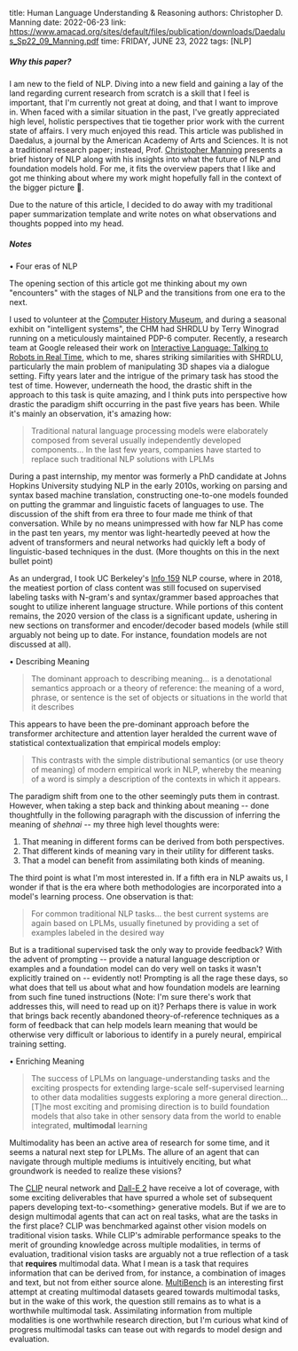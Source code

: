 title: Human Language Understanding & Reasoning
authors: Christopher D. Manning
date: 2022-06-23
link: https://www.amacad.org/sites/default/files/publication/downloads/Daedalus_Sp22_09_Manning.pdf
time: FRIDAY, JUNE 23, 2022
tags: [NLP]

##### Why this paper?

I am new to the field of NLP. Diving into a new field and gaining a lay of the land regarding current research from scratch is a skill that I feel is important, that I'm currently not great at doing, and that I want to improve in. When faced with a similar situation in the past, I've greatly appreciated high level, holistic perspectives that tie together prior work with the current state of affairs. I very much enjoyed this read. This article was published in Daedalus, a journal by the American Academy of Arts and Sciences. It is not a traditional research paper; instead, Prof. [Christopher Manning](https://profiles.stanford.edu/chris-manning) presents a brief history of NLP along with his insights into what the future of NLP and foundation models hold. For me, it fits the overview papers that I like and got me thinking about where my work might hopefully fall in the context of the bigger picture 🤞.

Due to the nature of this article, I decided to do away with my traditional paper summarization template and write notes on what observations and thoughts popped into my head.

##### Notes

&bull; Four eras of NLP

The opening section of this article got me thinking about my own "encounters" with the stages of NLP and the transitions from one era to the next.

I used to volunteer at the [Computer History Museum](https://computerhistory.org/), and during a seasonal exhibit on "intelligent systems", the CHM had SHRDLU by Terry Winograd running on a meticulously maintained PDP-6 computer. Recently, a research team at Google released their work on [Interactive Language: Talking to Robots in Real Time](https://interactive-language.github.io/), which to me, shares striking similarities with SHRDLU, particularly the main problem of manipulating 3D shapes via a dialogue setting. Fifty years later and the intrigue of the primary task has stood the test of time. However, underneath the hood, the drastic shift in the approach to this task is quite amazing, and I think puts into perspective how drastic the paradigm shift occurring in the past five years has been. While it's mainly an observation, it's amazing how:

> Traditional natural language processing models were elaborately composed from several usually independently developed components... In the last few years, companies have started to replace such traditional NLP solutions with LPLMs

During a past internship, my mentor was formerly a PhD candidate at Johns Hopkins University studying NLP in the early 2010s, working on parsing and syntax based machine translation, constructing one-to-one models founded on putting the grammar and linguistic facets of languages to use. The discussion of the shift from era three to four made me think of that conversation. While by no means unimpressed with how far NLP has come in the past ten years, my mentor was light-heartedly peeved at how the advent of transformers and neural networks had quickly left a body of linguistic-based techniques in the dust. (More thoughts on this in the next bullet point)

As an undergrad, I took UC Berkeley's [Info 159](https://people.ischool.berkeley.edu/~dbamman/nlp20.html) NLP course, where in 2018, the meatiest portion of class content was still focused on supervised labeling tasks with N-gram's and syntax/grammer based approaches that sought to utilize inherent language structure. While portions of this content remains, the 2020 version of the class is a significant update, ushering in new sections on transformer and encoder/decoder based models (while still arguably not being up to date. For instance, foundation models are not discussed at all).

&bull; Describing Meaning

> The dominant approach to describing meaning... is a denotational semantics approach or a theory of reference: the meaning of a word, phrase, or sentence is the set of objects or situations in the world that it describes

This appears to have been the pre-dominant approach before the transformer architecture and attention layer heralded the current wave of statistical contextualization that empirical models employ:

> This contrasts with the simple distributional semantics (or use theory of meaning) of modern empirical work in NLP, whereby the meaning of a word is simply a description of the contexts in which it appears.

The paradigm shift from one to the other seemingly puts them in contrast. However, when taking a step back and thinking about meaning -- done thoughtfully in the following paragraph with the discussion of inferring the meaning of <i>shehnai</i> -- my three high level thoughts were:

1. That meaning in different forms can be derived from both perspectives.
2. That different kinds of meaning vary in their utility for different tasks.
3. That a model can benefit from assimilating both kinds of meaning.

The third point is what I'm most interested in. If a fifth era in NLP awaits us, I wonder if that is the era where both methodologies are incorporated into a model's learning process. One observation is that:

> For common traditional NLP tasks... the best current systems are again based on LPLMs, usually finetuned by providing a set of examples labeled in the desired way

But is a traditional supervised task the only way to provide feedback? With the advent of prompting -- provide a natural language description or examples and a foundation model can do very well on tasks it wasn't explicitly trained on -- evidently not! Prompting is all the rage these days, so what does that tell us about what and how foundation models are learning from such fine tuned instructions (Note: I'm sure there's work that addresses this, will need to read up on it)? Perhaps there is value in work that brings back recently abandoned theory-of-reference techniques as a form of feedback that can help models learn meaning that would be otherwise very difficult or laborious to identify in a purely neural, empirical training setting.

&bull; Enriching Meaning

> The success of LPLMs on language-understanding tasks and the exciting
prospects for extending large-scale self-supervised learning to other data modalities suggests exploring a more general direction...
[T]he most exciting and promising direction is to build foundation models that also take in other sensory data from the world to enable integrated, <b>multimodal</b> learning

Multimodality has been an active area of research for some time, and it seems a natural next step for LPLMs. The allure of an agent that can navigate through multiple mediums is intuitively enciting, but what groundwork is needed to realize these visions?

The [CLIP](https://openai.com/blog/clip/) neural network and [Dall-E 2](https://openai.com/dall-e-2/) have receive a lot of coverage, with some exciting deliverables that have spurred a whole set of subsequent papers developing text-to-&lt;something&gt; generative models. But if we are to design multimodal agents that can act on real tasks, what are the tasks in the first place? CLIP was benchmarked against other vision models on traditional vision tasks. While CLIP's admirable performance speaks to the merit of grounding knowledge across multiple modalities, in terms of evaluation, traditional vision tasks are arguably not a true reflection of a task that <b>requires</b> multimodal data. What I mean is a task that requires information that can be derived from, for instance, a combination of images and text, but not from either source alone. [MultiBench](https://cmu-multicomp-lab.github.io/multibench/) is an interesting first attempt at creating multimodal datasets geared towards multimodal tasks, but in the wake of this work, the question still remains as to what is a worthwhile multimodal task. Assimilating information from multiple modalities is one worthwhile research direction, but I'm curious what kind of progress multimodal tasks can tease out with regards to model design and evaluation.
